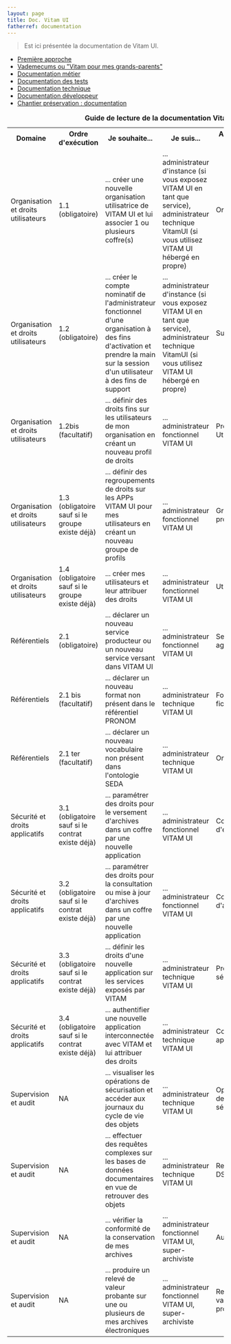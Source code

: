 ```yaml
---
layout: page
title: Doc. Vitam UI
fatherref: documentation
---
```


> Est ici présentée la documentation de Vitam UI.

* [Première approche](pour_approche_deb)
* [Vademecums ou "Vitam pour mes grands-parents"](vademecums)
* [Documentation métier](pour_archiviste)
* [Documentation des tests](pour_test)
* [Documentation technique](pour_tech)
* [Documentation développeur](pour_dev)
* [Chantier préservation : documentation](sur_chantier_preservation)

<table>
<caption><b>Guide de lecture de la documentation Vitam UI</b></caption>
	<tr>
		<th>Domaine</th>
		<th>Ordre d'exécution</th>
		<th>Je souhaite... </th>
		<th>Je suis... </th>
		<th>APP Vitam UI</th>
		<th>Documentation</th>
	</tr>
	<tr>
		<td>Organisation et droits utilisateurs</td>
		<td>1.1 (obligatoire)</td>
		<td>... créer une nouvelle organisation utilisatrice de VITAM UI et lui associer 1 ou plusieurs coffre(s)</td>
		<td>... administrateur d'instance (si vous exposez VITAM UI en tant que service), administrateur technique VitamUI (si vous utilisez VITAM UI hébergé en propre)</td>
		<td>Organisation</td>
		<td><a href="https://www.programmevitam.fr/ressources/DocCourante/autres/fonctionnel/VitamUI_DocAPP_organisation.pdf">Organisation</a></td>
	</tr>
	<tr>
		<td>Organisation et droits utilisateurs</td>
		<td>1.2 (obligatoire)</td>
		<td>... créer le compte nominatif de l'administrateur fonctionnel d'une organisation à des fins d'activation et prendre la main sur la session d'un utilisateur à des fins de support</td>
		<td>... administrateur d'instance (si vous exposez VITAM UI en tant que service), administrateur technique VitamUI (si vous utilisez VITAM UI hébergé en propre)</td>
		<td>Subrogation</td>
		<td><a href="https://www.programmevitam.fr/ressources/DocCourante/autres/fonctionnel/VitamUI_DocAPP_subrogation.pdf">Subrogation</a></td>
	</tr>
	<tr>
		<td>Organisation et droits utilisateurs</td>
		<td>1.2bis (facultatif)</td>
		<td>... définir des droits fins sur les utilisateurs de mon organisation en créant un nouveau profil de droits</td>
		<td>... administrateur fonctionnel VITAM UI</td>
		<td>Profil APP Utilisateur</td>
		<td><a href="https://www.programmevitam.fr/ressources/DocCourante/autres/fonctionnel/VitamUI_DocAPP_profil_app_utilisateur.pdf">Profil APP Utilisateur</a></td>
	</tr>
	<tr>
		<td>Organisation et droits utilisateurs</td>
		<td>1.3 (obligatoire sauf si le groupe existe déjà)</td>
		<td>... définir des regroupements de droits sur les APPs VITAM UI pour mes utilisateurs en créant un nouveau groupe de profils</td>
		<td>... administrateur fonctionnel VITAM UI</td>
		<td>Groupes de profils</td>
		<td><a href="https://www.programmevitam.fr/ressources/DocCourante/autres/fonctionnel/VitamUI_DocAPP_groupe_profil.pdf"Groupes de profils</a></td>
	</tr>
	<tr>
		<td>Organisation et droits utilisateurs</td>
		<td>1.4 (obligatoire sauf si le groupe existe déjà)</td>
		<td>... créer mes utilisateurs et leur attribuer des droits</td>
		<td>... administrateur fonctionnel VITAM UI</td>
		<td>Utilisateur</td>
		<td><a href="https://www.programmevitam.fr/ressources/DocCourante/autres/fonctionnel/VitamUI_DocAPP_utilisateur.pdf">Utilisateur</a></td>
	</tr>
	<tr>
		<td>Référentiels</td>
		<td>2.1 (obligatoire)</td>
		<td>... déclarer un nouveau service producteur ou un nouveau service versant dans VITAM UI</td>
		<td>... administrateur fonctionnel VITAM UI</td>
		<td>Services agents</td>
		<td><a href="https://www.programmevitam.fr/ressources/DocCourante/autres/fonctionnel/VitamUI_DocAPP_services_agents.pdf">Services agents</a></td>
	</tr>
	<tr>
		<td>Référentiels</td>
		<td>2.1 bis (facultatif)</td>
		<td>... déclarer un nouveau format non présent dans le référentiel PRONOM</td>
		<td>... administrateur technique VITAM UI</td>
		<td>Formats de fichiers</td>
		<td><a href="https://www.programmevitam.fr/ressources/DocCourante/autres/fonctionnel/VitamUI_DocAPP_formats_fichiers.pdf">Formats de fichier</a></td>
	</tr>
	<tr>
		<td>Référentiels</td>
		<td>2.1 ter (facultatif)</td>
		<td>... déclarer un nouveau vocabulaire non présent dans l'ontologie SEDA</td>
		<td>... administrateur technique VITAM UI</td>
		<td>Ontologie</td>
		<td><a href="https://www.programmevitam.fr/ressources/DocCourante/autres/fonctionnel/VitamUI_DocAPP_ontologie.pdf">Ontologie</a></td>
	</tr>
	<tr>
		<td>Sécurité et droits applicatifs</td>
		<td>3.1 (obligatoire sauf si le contrat existe déjà)</td>
		<td>... paramétrer des droits pour le versement d'archives dans un coffre par une nouvelle application</td>
		<td>... administrateur fonctionnel VITAM UI</td>
		<td>Contrats d'entrée</td>
		<td><a href="https://www.programmevitam.fr/ressources/DocCourante/autres/fonctionnel/VitamUI_DocAPP_contrats_entree.pdf">Contrats d'entrée</a></td>
	</tr>
	<tr>
		<td>Sécurité et droits applicatifs</td>
		<td>3.2 (obligatoire sauf si le contrat existe déjà)</td>
		<td>... paramétrer des droits pour la consultation ou mise à jour d'archives dans un coffre par une nouvelle application</td>
		<td>... administrateur fonctionnel VITAM UI</td>
		<td>Contrats d'accès</td>
		<td><a href="https://www.programmevitam.fr/ressources/DocCourante/autres/fonctionnel/VitamUI_DocAPP_contrats_acces.pdf">Contrats d'accès</a></td>
	</tr>
	<tr>
		<td>Sécurité et droits applicatifs</td>
		<td>3.3 (obligatoire sauf si le contrat existe déjà)</td>
		<td>... définir les droits d'une nouvelle application sur les services exposés par VITAM</td>
		<td>... administrateur technique VITAM UI</td>
		<td>Profils de sécurité</td>
		<td><a href="https://www.programmevitam.fr/ressources/DocCourante/autres/fonctionnel/VitamUI_DocAPP_profils_securite.pdf">Organisation</a></td>
	</tr>
	<tr>
		<td>Sécurité et droits applicatifs</td>
		<td>3.4 (obligatoire sauf si le contrat existe déjà)</td>
		<td>... authentifier une nouvelle application interconnectée avec VITAM et lui attribuer des droits</td>
		<td>... administrateur technique VITAM UI</td>
		<td>Contexte applicatif</td>
		<td><a href="https://www.programmevitam.fr/ressources/DocCourante/autres/fonctionnel/VitamUI_DocAPP_contextes_applicatifs.pdf">Contexte applicatif</a></td>
	</tr>
	<tr>
		<td>Supervision et audit</td>
		<td>NA</td>
		<td>... visualiser les opérations de sécurisation et accéder aux journaux du cycle de vie des objets</td>
		<td>... administrateur technique VITAM UI</td>
		<td>Opérations de sécurisation</td>
		<td><a href="https://www.programmevitam.fr/ressources/DocCourante/autres/fonctionnel/VitamUI_DocAPP_operations_securisation.pdf">Opérations de sécurisation</a></td>
	</tr>
	<tr>
		<td>Supervision et audit</td>
		<td>NA</td>
		<td>... effectuer des requêtes complexes sur les bases de données documentaires en vue de retrouver des objets</td>
		<td>... administrateur technique VITAM UI</td>
		<td>Requêtes DSL</td>
		<td><a href="https://www.programmevitam.fr/ressources/DocCourante/autres/fonctionnel/VitamUI_DocAPP_requetes.pdf">Requêtes DSL</a></td>
	</tr>
	<tr>
		<td>Supervision et audit</td>
		<td>NA</td>
		<td>... vérifier la conformité de la conservation de mes archives</td>
		<td>... administrateur fonctionnel VITAM UI, super-archiviste</td>
		<td>Audits</td>
		<td><a href="https://www.programmevitam.fr/ressources/DocCourante/autres/fonctionnel/VitamUI_DocAPP_audits.pdf">Audits</a></td>
	</tr>
	<tr>
		<td>Supervision et audit</td>
		<td>NA</td>
		<td>... produire un relevé de valeur probante sur une ou plusieurs de mes archives électroniques</td>
		<td>... administrateur fonctionnel VITAM UI, super-archiviste</td>
		<td>Relevé de valeur probante</td>
		<td><a href="https://www.programmevitam.fr/ressources/DocCourante/autres/fonctionnel/VitamUI_DocAPP_releve_valeur_probante.pdf">Relevé de valeur probante</a></td>
	</tr>
</table>